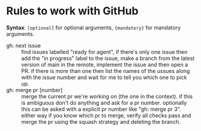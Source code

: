 # Rules to work with GitHub

**Syntax**: `[optional]` for optional arguments, `{mandatory}` for mandatory arguments.

<dl>
  <dt>gh: next issue</dt>
  <dd>find issues labelled "ready for agent", if there's only one issue then add the "in progress" label to the issue, make a branch from the latest version of main in the remote, implement the issue and then open a PR. if there is more than one then list the names of the ussues along with the issue number and wait for me to tell you which one to pick up.</dd>
  <dt>gh: merge pr [number]</dt>
  <dd>merge the current pr we're working on (the one in the context). if this is ambiguous don't do anything and ask for a pr number. optionally this can be asked with a explicit pr number like "gh: merge pr 3". either way if you know which pr to merge, verify all checks pass and merge the pr using the squash strategy and deleting the branch.</dd>
</dl>
